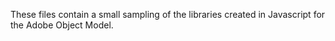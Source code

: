 These files contain a small sampling of the libraries created in Javascript for the Adobe Object Model.
